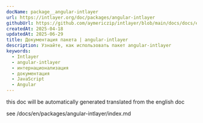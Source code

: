 ```yaml
---
docName: package__angular-intlayer
url: https://intlayer.org/doc/packages/angular-intlayer
githubUrl: https://github.com/aymericzip/intlayer/blob/main/docs/docs/en/packages/angular-intlayer/index.md
createdAt: 2025-04-18
updatedAt: 2025-06-29
title: Документация пакета | angular-intlayer
description: Узнайте, как использовать пакет angular-intlayer
keywords:
  - Intlayer
  - angular-intlayer
  - интернационализация
  - документация
  - JavaScript
  - Angular
---
```


this doc will be automatically generated translated from the english doc

see /docs/en/packages/angular-intlayer/index.md
